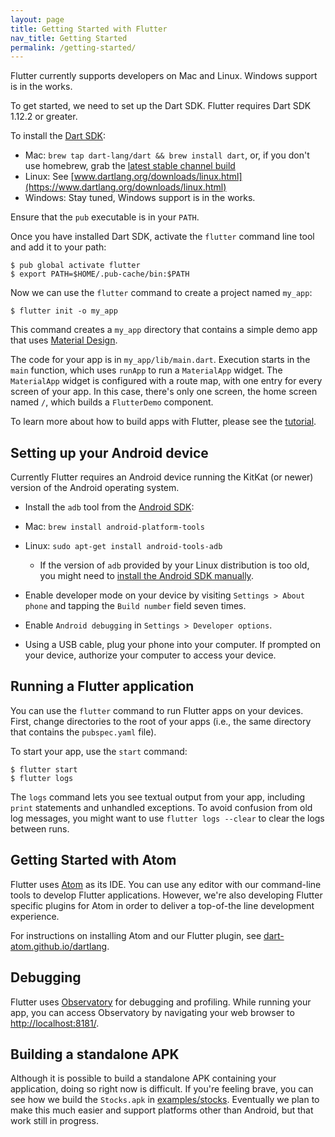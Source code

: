 ```yaml
---
layout: page
title: Getting Started with Flutter
nav_title: Getting Started
permalink: /getting-started/
---
```


Flutter currently supports developers on Mac and Linux.
Windows support is in the works.

To get started, we need to set up the Dart SDK.
Flutter requires Dart SDK 1.12.2 or greater.

To install the [Dart SDK](https://www.dartlang.org/downloads/):

- Mac: `brew tap dart-lang/dart && brew install dart`, or, if you don't
  use homebrew, grab the [latest stable channel build](https://www.dartlang.org/downloads/archive/)
- Linux: See [www.dartlang.org/downloads/linux.html](https://www.dartlang.org/downloads/linux.html)
- Windows: Stay tuned, Windows support is in the works.

Ensure that the `pub` executable is in your `PATH`.

Once you have installed Dart SDK, activate the `flutter` command line
tool and add it to your path:

```
$ pub global activate flutter
$ export PATH=$HOME/.pub-cache/bin:$PATH
```

Now we can use the `flutter` command to create a project named `my_app`:

```
$ flutter init -o my_app
```

This command creates a `my_app` directory that contains a simple demo
app that uses [Material Design](https://www.google.com/design/spec/material-design/introduction.html).

The code for your app is in `my_app/lib/main.dart`. Execution starts in
the `main` function, which uses `runApp` to run a `MaterialApp` widget.
The `MaterialApp` widget is configured with a route map, with one entry
for every screen of your app. In this case, there's only one screen, the
home screen named `/`, which builds a `FlutterDemo` component.

To learn more about how to build apps with Flutter, please see the
[tutorial](/tutorial/).

Setting up your Android device
------------------------------

Currently Flutter requires an Android device running the KitKat (or newer)
version of the Android operating system.

 - Install the `adb` tool from the [Android SDK](https://developer.android.com/sdk/installing/index.html?pkg=tools):
  - Mac: `brew install android-platform-tools`
  - Linux: `sudo apt-get install android-tools-adb`
    - If the version of `adb` provided by your Linux distribution is too old,
      you might need to [install the Android SDK manually](https://developer.android.com/sdk/installing/index.html?pkg=tools).

 - Enable developer mode on your device by visiting `Settings > About phone` and
   tapping the `Build number` field seven times.

 - Enable `Android debugging` in `Settings > Developer options`.

 - Using a USB cable, plug your phone into your computer. If prompted on your
   device, authorize your computer to access your device.

Running a Flutter application
-----------------------------

You can use the `flutter` command to run Flutter apps on your devices. First,
change directories to the root of your apps (i.e., the same directory that
contains the `pubspec.yaml` file).

To start your app, use the `start` command:

```
$ flutter start
$ flutter logs
```

The `logs` command lets you see textual output from your app, including `print`
statements and unhandled exceptions. To avoid confusion from old log messages,
you might want to use `flutter logs --clear` to clear the logs between runs.

Getting Started with Atom
-------------------------

Flutter uses [Atom](https://atom.io/) as its IDE. You can use any editor with
our command-line tools to develop Flutter applications. However, we're also
developing Flutter specific plugins for Atom in order to deliver a top-of-the
line development experience.

For instructions on installing Atom and our Flutter plugin, see
[dart-atom.github.io/dartlang](http://dart-atom.github.io/dartlang/).

Debugging
---------

Flutter uses [Observatory](https://www.dartlang.org/tools/observatory/) for
debugging and profiling. While running your app, you can access Observatory
by navigating your web browser to [http://localhost:8181/](http://localhost:8181/).

Building a standalone APK
-------------------------

Although it is possible to build a standalone APK containing your application,
doing so right now is difficult. If you're feeling brave, you can see how we
build the `Stocks.apk` in
[examples/stocks](https://github.com/flutter/flutter/tree/master/examples/stocks).
Eventually we plan to make this much easier and support platforms other than
Android, but that work still in progress.
